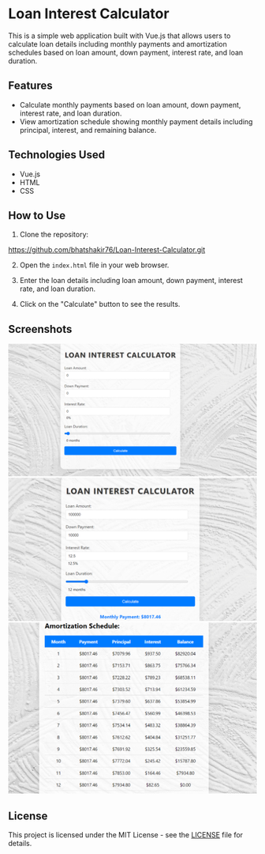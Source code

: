 # Loan Interest Calculator

This is a simple web application built with Vue.js that allows users to calculate loan details including monthly payments and amortization schedules based on loan amount, down payment, interest rate, and loan duration.

## Features

- Calculate monthly payments based on loan amount, down payment, interest rate, and loan duration.
- View amortization schedule showing monthly payment details including principal, interest, and remaining balance.

## Technologies Used

- Vue.js
- HTML
- CSS

## How to Use

1. Clone the repository:

https://github.com/bhatshakir76/Loan-Interest-Calculator.git

2. Open the `index.html` file in your web browser.

3. Enter the loan details including loan amount, down payment, interest rate, and loan duration.

4. Click on the "Calculate" button to see the results.

## Screenshots

![Screenshot 1](/screenshots/screenshot1.png)
![Screenshot 2](/screenshots/screenshot2.png)
![Screenshot 3](/screenshots/screenshot3.png)
## License

This project is licensed under the MIT License - see the [LICENSE](LICENSE) file for details.
